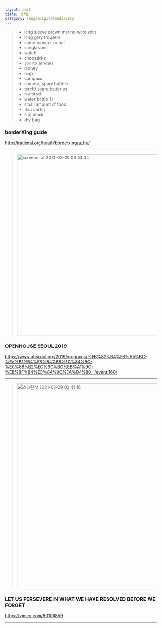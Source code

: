 ```yaml
---
layout: post
title: 산책1
category: sangamdigitalmediacity
---
```


 > - long sleeve brown merino wool shirt
 > - long grey trousers
 > - camo brown sun hat
 > - sunglasses
 > - watch
 > - chopsticks
 > - sports sandals
 > - money
 > - map
 > - compass
 > - camera/ spare battery
 > - torch/ spare batteries
 > - multitool
 > - water bottle 1 l
 > - small amount of food
 > - first aid kit
 > - sun block
 > - dry bag

###  borderXing guide
 <http://irational.org/heath/borderxing/at.hu/>
 
 ***

> <img width="600px" alt="screenshot 2021-03-20 03 53 04" src="https://user-images.githubusercontent.com/81041256/111917632-710f8e00-8ac4-11eb-9c43-1bbfca711d8d.png">

###  OPENHOUSE SEOUL 2019
 <https://www.ohseoul.org/2019/programs/%EB%82%B4%EB%A5%BC-%EA%B1%B4%EB%84%88%EC%84%9C-%EC%88%B2%EC%9C%BC%EB%A1%9C-%EB%8F%84%EC%84%9C%EA%B4%80-1/event/160/>

***

> <img width="680" alt="스크린샷 2021-03-29 00 41 16" src="https://user-images.githubusercontent.com/81041256/112758425-4f188d00-9029-11eb-92b5-127356e96a8e.png">

### LET US PERSEVERE IN WHAT WE HAVE RESOLVED BEFORE WE FORGET
 <https://vimeo.com/60100859>

***
